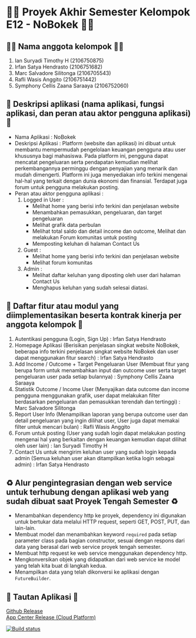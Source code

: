 # 👷‍♂️ Proyek Akhir Semester Kelompok E12 - NoBokek 👷‍♀️

## 🙋‍♂️ Nama anggota kelompok 🙋‍♀️
1. Ian Suryadi Timothy H (2106750875)
2. Irfan Satya Hendrasto (2106751682)
3. Marc Salvadore Silitonga (2106705543)
4. Rafli Wasis Anggito (2106751442)
5. Symphony Cellis Zaana Saraaya (2106752060) 

## 📃 Deskripsi aplikasi (nama aplikasi, fungsi aplikasi, dan peran atau aktor pengguna aplikasi) 📃
- Nama Aplikasi : NoBokek
- Deskripsi Aplikasi :
Platform (website dan aplikasi) ini dibuat untuk membantu mempermudah pengelolaan keuangan pengguna atau user khususnya bagi mahasiswa. Pada platform ini, pengguna dapat mencatat pengeluaran serta pendapatan kemudian melihat perkembangannya perminggu dengan penyajian yang menarik dan mudah dimengerti. Platform ini juga menyediakan info terkini mengenai hal-hal yang terkait dengan dunia ekonomi dan finansial. Terdapat juga forum untuk pengguna melakukan posting.
- Peran atau aktor pengguna aplikasi :
    1. Logged in User : 
        - Melihat home yang berisi info terkini dan penjelasan website 
        - Menambahkan pemasukkan, pengeluaran, dan target pengeluaran 
        - Melihat grafik data perbulan
        - Melihat total saldo dan detail income dan outcome, Melihat dan melakukan Forum komunitas untuk posting 
        - Memposting keluhan di halaman Contact Us
    2. Guest : 
        - Melihat home yang berisi info terkini dan penjelasan website 
        - Melihat forum komunitas
    3. Admin : 
        - Melihat daftar keluhan yang diposting oleh user dari halaman Contact Us
        - Menghapus keluhan yang sudah selesai diatasi.

## 📝 Daftar fitur atau modul yang diimplementasikan beserta kontrak kinerja per anggota kelompok 📝
1. Autentikasi pengguna (Login, Sign Up) : Irfan Satya Hendrasto
2. Homepage Aplikasi (Berisikan penjelasan singkat website NoBokek, beberapa info terkini penjelasan singkat website NoBokek dan user dapat menggunakan fitur search) : Irfan Satya Hendrasto
3. Add Income / Outcome + Target Pengeluaran User (Membuat fitur yang berupa form untuk menambahkan input dan outcome user serta target pengeluaran user pada setiap bulannya) : Symphony Cellis Zaana Saraaya
4. Statistik Outcome / Income User (Menyajikan data outcome dan income pengguna menggunakan grafik, user dapat melakukan filter berdasarkan pengeluaran dan pemasukkan terendah dan tertinggi) :  Marc Salvadore Silitonga
5. Report User Info (Menampilkan laporan yang berupa outcome user dan detail pengeluaran yang ingin dilihat user, User juga dapat memakai filter untuk mencari bulan) : Rafli Wasis Anggito
6. Forum untuk posting (User yang sudah login dapat melakukan posting mengenai hal yang berkaitan dengan keuangan kemudian dapat dilihat oleh user lain) : Ian Suryadi Timothy H
7. Contact Us untuk mengirim keluhan user yang sudah login kepada admin (Semua keluhan user akan ditampilkan ketika login sebagai admin) : Irfan Satya Hendrasto

## ♻️ Alur pengintegrasian dengan web service untuk terhubung dengan aplikasi web yang sudah dibuat saat Proyek Tengah Semester ♻️
- Menambahkan dependency http ke proyek, dependency ini digunakan untuk bertukar data melalui HTTP request, seperti GET, POST, PUT, dan lain-lain.
- Membuat model dan menambahkan keyword `required` pada setiap parameter class pada bagian constructor, sesuai dengan respons dari data yang berasal dari web service proyek tengah semester.
- Membuat http request ke web service menggunakan dependency http.
- Mengkonversikan objek yang didapatkan dari web service ke model yang telah kita buat di langkah kedua.
- Menampilkan data yang telah dikonversi ke aplikasi dengan `FutureBuilder`.

## 📱 Tautan Aplikasi 📱
[Github Release](https://github.com/IpankCSUI/flutter-nobokek/releases/tag/1.0.0%2B1) <br />
[App Center Release (Cloud Platform)](install.appcenter.ms/orgs/nobokek/apps/nobokek/distribution_groups/public)

[![Build status](https://build.appcenter.ms/v0.1/apps/5d2906e5-aea2-4b2f-b4f7-34b97b8ea9ea/branches/main/badge)](https://appcenter.ms)